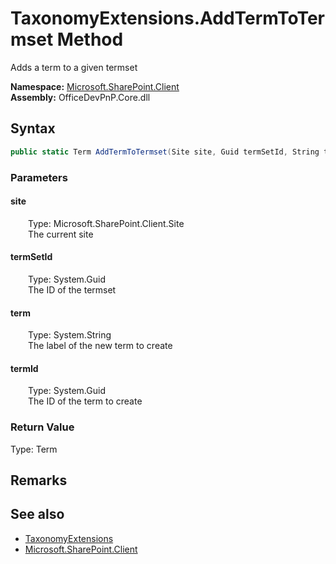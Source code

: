# TaxonomyExtensions.AddTermToTermset Method  
 Adds a term to a given termset   

**Namespace:** [Microsoft.SharePoint.Client](Microsoft.SharePoint.Client.md)  
**Assembly:** OfficeDevPnP.Core.dll  
## Syntax
```C#
public static Term AddTermToTermset(Site site, Guid termSetId, String term, Guid termId)
```
### Parameters
#### site  
&emsp;&emsp;Type: Microsoft.SharePoint.Client.Site  
&emsp;&emsp;The current site  

  

#### termSetId  
&emsp;&emsp;Type: System.Guid  
&emsp;&emsp;The ID of the termset  

  

#### term  
&emsp;&emsp;Type: System.String  
&emsp;&emsp;The label of the new term to create  

  

#### termId  
&emsp;&emsp;Type: System.Guid  
&emsp;&emsp;The ID of the term to create  

  

### Return Value
Type: Term  
  


## Remarks
  
## See also
- [TaxonomyExtensions](Microsoft.SharePoint.Client.TaxonomyExtensions.md) 
- [Microsoft.SharePoint.Client](Microsoft.SharePoint.Client.md) 
